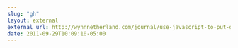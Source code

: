 ```yaml
---
slug: "gh"
layout: external
external_url: http://wynnnetherland.com/journal/use-javascript-to-put-github-info-on-your-site
date: 2011-09-29T10:09:10-05:00
---
```

